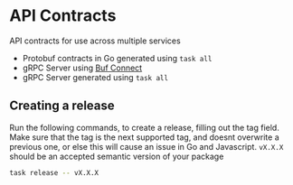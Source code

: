 # API Contracts

API contracts for use across multiple services

- Protobuf contracts in Go generated using `task all`
- gRPC Server using [Buf Connect](https://connect.build/docs/introduction)
- gRPC Server generated using `task all`

## Creating a release

Run the following commands, to create a release, filling out the tag field. Make sure that the tag is the next supported tag, and doesnt overwrite a previous one, or else this will cause an issue in Go and Javascript.
`vX.X.X` should be an accepted semantic version of your package

```bash
task release -- vX.X.X
```
